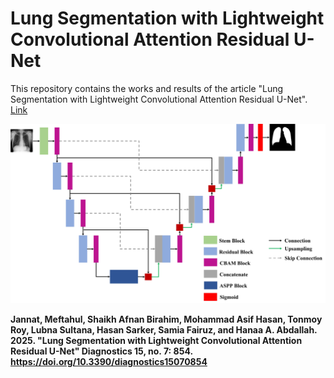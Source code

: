 # Lung Segmentation with Lightweight Convolutional Attention Residual U-Net
This repository contains the works and results of the article "Lung Segmentation with Lightweight Convolutional Attention Residual U-Net". [Link](https://doi.org/10.3390/diagnostics15070854)

![Architecture](https://github.com/meftahuljannat19/lightweight_lung_segmentation/blob/main/arch.jpg)

**Jannat, Meftahul, Shaikh Afnan Birahim, Mohammad Asif Hasan, Tonmoy Roy, Lubna Sultana, Hasan Sarker, Samia Fairuz, and Hanaa A. Abdallah. 2025. "Lung Segmentation with Lightweight Convolutional Attention Residual U-Net" Diagnostics 15, no. 7: 854. https://doi.org/10.3390/diagnostics15070854**
